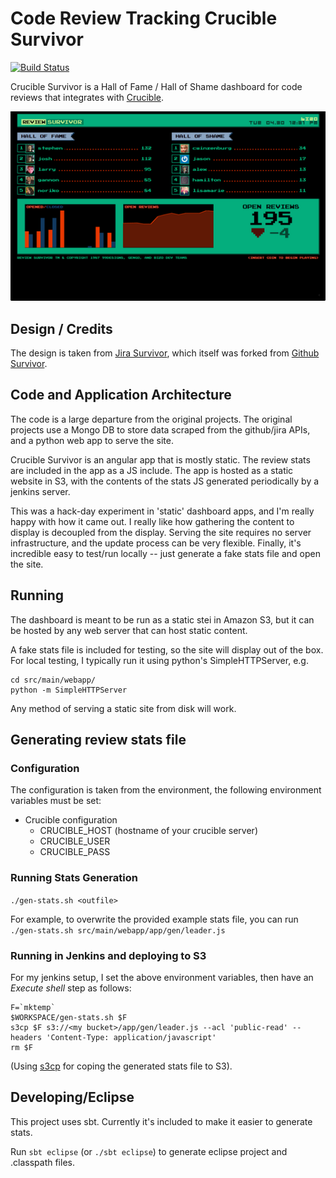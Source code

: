 # Code Review Tracking Crucible Survivor

[![Build Status](https://drone.io/github.com/ogrodnek/crucible-survivor/status.png)](https://drone.io/github.com/ogrodnek/crucible-survivor/latest)

  Crucible Survivor is a Hall of Fame / Hall of Shame dashboard for code reviews that integrates with [Crucible](https://www.atlassian.com/software/crucible/overview).

![Crucible Survivor Dashboard](docs/crucible-survivor-small.png)


## Design / Credits

  The design is taken from [Jira Survivor](http://blog.gengo.com/jira-survivor/), which itself was forked from [Github Survivor](http://99designs.com/tech-blog/blog/2013/01/05/github-survivor/).

## Code and Application Architecture

  The code is a large departure from the original projects.  The original projects use a Mongo DB to store data scraped from the github/jira APIs, and a python web app to serve the site.

  Crucible Survivor is an angular app that is mostly static.  The review stats are included in the app as a JS include.  The app is hosted as a static website in S3, with the contents of the stats JS generated periodically by a jenkins server.

  This was a hack-day experiment in 'static' dashboard apps, and I'm really happy with how it came out.  I really like how gathering the content to display is decoupled from the display.  Serving the site requires no server infrastructure, and the update process can be very flexible.  Finally, it's incredible easy to test/run locally -- just generate a fake stats file and open the site.

## Running

  The dashboard is meant to be run as a static stei in Amazon S3, but it can be hosted by any web server that can host static content.

   A fake stats file is included for testing, so the site will display out of the box.  For local testing, I typically run it using python's SimpleHTTPServer, e.g.
  
```
cd src/main/webapp/
python -m SimpleHTTPServer
```

  Any method of serving a static site from disk will work.

## Generating review stats file

### Configuration

  The configuration is taken from the environment, the following environment variables must be set:
  
  * Crucible configuration
    * CRUCIBLE_HOST (hostname of your crucible server)
    * CRUCIBLE_USER
    * CRUCIBLE_PASS

### Running Stats Generation
  `./gen-stats.sh <outfile>`
  
  For example, to overwrite the provided example stats file, you can run `./gen-stats.sh src/main/webapp/app/gen/leader.js`
  
### Running in Jenkins and deploying to S3

For my jenkins setup, I set the above environment variables, then have an *Execute shell* step as follows:

```
F=`mktemp`
$WORKSPACE/gen-stats.sh $F
s3cp $F s3://<my bucket>/app/gen/leader.js --acl 'public-read' --headers 'Content-Type: application/javascript'
rm $F
```
(Using [s3cp](https://github.com/aboisvert/s3cp) for coping the generated stats file to S3).

## Developing/Eclipse

This project uses sbt.  Currently it's included to make it easier to generate stats.

Run `sbt eclipse` (or `./sbt eclipse`) to generate eclipse project and .classpath files.
